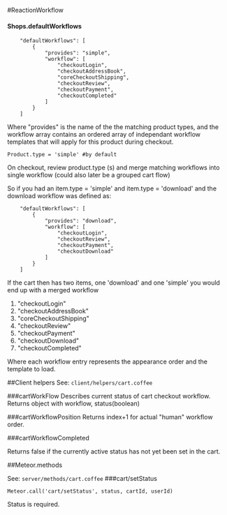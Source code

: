 #ReactionWorkflow



#### Shops.defaultWorkflows

        "defaultWorkflows": [
            {
                "provides": "simple",
                "workflow": [
                    "checkoutLogin",
                    "checkoutAddressBook",
                    "coreCheckoutShipping",
                    "checkoutReview",
                    "checkoutPayment",
                    "checkoutCompleted"
                ]
            }
        ]


Where "provides" is the name of the the matching product types, and the workflow array contains an ordered array of independant workflow templates that will apply for this product during checkout.

`Product.type = 'simple' #by default`


On checkout, review product.type (s) and merge matching workflows into single workflow (could also later be a grouped cart flow)

So if you had an item.type = 'simple' and item.type = 'download' and the download workflow was defined as:

        "defaultWorkflows": [
            {
                "provides": "download",
                "workflow": [
                    "checkoutLogin",
                    "checkoutReview",
                    "checkoutPayment",
                    "checkoutDownload"
                ]
            }
        ]

If the cart then has two items, one 'download' and one 'simple' you would end up with a merged workflow


1. "checkoutLogin"
2. "checkoutAddressBook"
3. "coreCheckoutShipping"
4. "checkoutReview"
5. "checkoutPayment"
6. "checkoutDownload"
7.  "checkoutCompleted"


Where each workflow entry represents the appearance order and the template to load.


##Client helpers
See: `client/helpers/cart.coffee`

###cartWorkFlow
Describes current status of cart checkout workflow. Returns object with workflow,
status(boolean)

###cartWorkflowPosition
Returns index+1 for actual "human" workflow order.

###cartWorkflowCompleted

Returns false if the currently active status has not yet been set in the cart.

##Meteor.methods

See:  `server/methods/cart.coffee`
###cart/setStatus

`Meteor.call('cart/setStatus', status, cartId, userId)`

Status is required.



